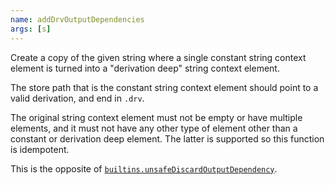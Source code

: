 ```yaml
---
name: addDrvOutputDependencies
args: [s]
---
```

Create a copy of the given string where a single constant string context element is turned into a "derivation deep" string context element.

The store path that is the constant string context element should point to a valid derivation, and end in `.drv`.

The original string context element must not be empty or have multiple elements, and it must not have any other type of element other than a constant or derivation deep element.
The latter is supported so this function is idempotent.

This is the opposite of [`builtins.unsafeDiscardOutputDependency`](#builtins-unsafeDiscardOutputDependency).
